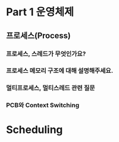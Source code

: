 # Part 1 운영체제

## 프로세스(Process)

### 프로세스, 스레드가 무엇인가요?





### 프로세스 메모리 구조에 대해 설명해주세요.




### 멀티프로세스, 멀티스레드 관련 질문




### PCB와 Context Switching




# Scheduling



